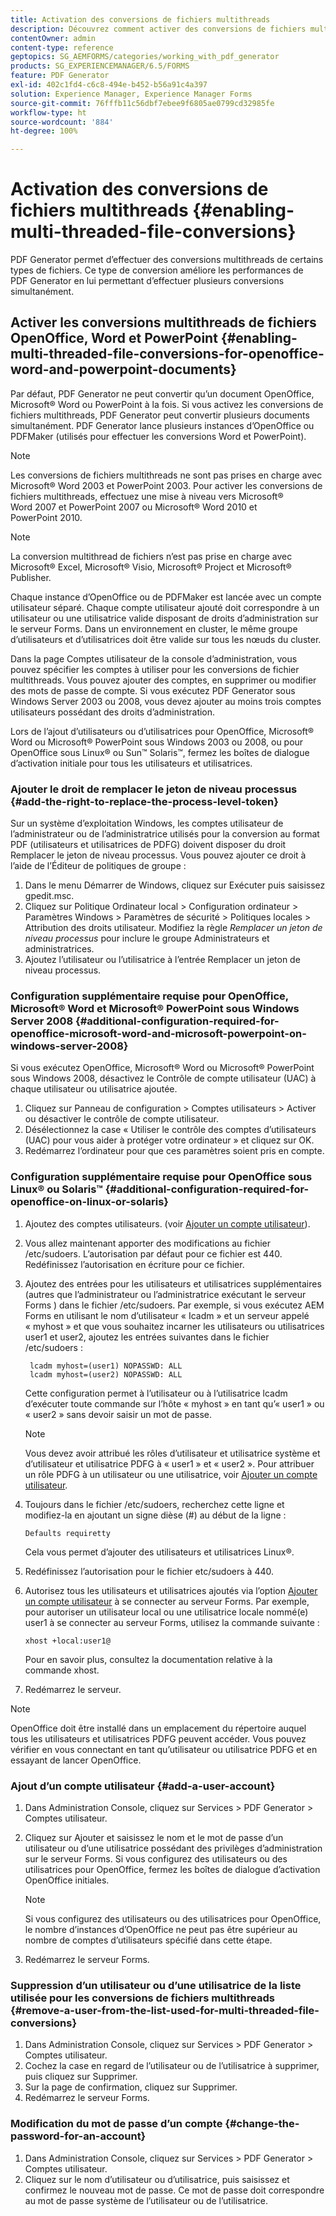 ```yaml
---
title: Activation des conversions de fichiers multithreads
description: Découvrez comment activer des conversions de fichiers multithreads.
contentOwner: admin
content-type: reference
geptopics: SG_AEMFORMS/categories/working_with_pdf_generator
products: SG_EXPERIENCEMANAGER/6.5/FORMS
feature: PDF Generator
exl-id: 402c1fd4-c6c8-494e-b452-b56a91c4a397
solution: Experience Manager, Experience Manager Forms
source-git-commit: 76fffb11c56dbf7ebee9f6805ae0799cd32985fe
workflow-type: ht
source-wordcount: '884'
ht-degree: 100%

---
```


# Activation des conversions de fichiers multithreads {#enabling-multi-threaded-file-conversions}

PDF Generator permet d’effectuer des conversions multithreads de certains types de fichiers. Ce type de conversion améliore les performances de PDF Generator en lui permettant d’effectuer plusieurs conversions simultanément.

## Activer les conversions multithreads de fichiers OpenOffice, Word et PowerPoint {#enabling-multi-threaded-file-conversions-for-openoffice-word-and-powerpoint-documents}

Par défaut, PDF Generator ne peut convertir qu’un document OpenOffice, Microsoft® Word ou PowerPoint à la fois. Si vous activez les conversions de fichiers multithreads, PDF Generator peut convertir plusieurs documents simultanément. PDF Generator lance plusieurs instances d’OpenOffice ou PDFMaker (utilisés pour effectuer les conversions Word et PowerPoint).

>[!NOTE]
>
>Les conversions de fichiers multithreads ne sont pas prises en charge avec Microsoft® Word 2003 et PowerPoint 2003. Pour activer les conversions de fichiers multithreads, effectuez une mise à niveau vers Microsoft® Word 2007 et PowerPoint 2007 ou Microsoft® Word 2010 et PowerPoint 2010.

>[!NOTE]
>
>La conversion multithread de fichiers n’est pas prise en charge avec Microsoft® Excel, Microsoft® Visio, Microsoft® Project et Microsoft® Publisher.

Chaque instance d’OpenOffice ou de PDFMaker est lancée avec un compte utilisateur séparé. Chaque compte utilisateur ajouté doit correspondre à un utilisateur ou une utilisatrice valide disposant de droits d’administration sur le serveur Forms. Dans un environnement en cluster, le même groupe d’utilisateurs et d’utilisatrices doit être valide sur tous les nœuds du cluster.

Dans la page Comptes utilisateur de la console d’administration, vous pouvez spécifier les comptes à utiliser pour les conversions de fichier multithreads. Vous pouvez ajouter des comptes, en supprimer ou modifier des mots de passe de compte. Si vous exécutez PDF Generator sous Windows Server 2003 ou 2008, vous devez ajouter au moins trois comptes utilisateurs possédant des droits d’administration.

Lors de l’ajout d’utilisateurs ou d’utilisatrices pour OpenOffice, Microsoft® Word ou Microsoft® PowerPoint sous Windows 2003 ou 2008, ou pour OpenOffice sous Linux® ou Sun™ Solaris™, fermez les boîtes de dialogue d’activation initiale pour tous les utilisateurs et utilisatrices.

### Ajouter le droit de remplacer le jeton de niveau processus {#add-the-right-to-replace-the-process-level-token}

Sur un système d’exploitation Windows, les comptes utilisateur de l’administrateur ou de l’administratrice utilisés pour la conversion au format PDF (utilisateurs et utilisatrices de PDFG) doivent disposer du droit Remplacer le jeton de niveau processus. Vous pouvez ajouter ce droit à l’aide de l’Éditeur de politiques de groupe :

1. Dans le menu Démarrer de Windows, cliquez sur Exécuter puis saisissez gpedit.msc.
1. Cliquez sur Politique Ordinateur local > Configuration ordinateur > Paramètres Windows > Paramètres de sécurité > Politiques locales > Attribution des droits utilisateur. Modifiez la règle *Remplacer un jeton de niveau processus* pour inclure le groupe Administrateurs et administratrices.
1. Ajoutez l’utilisateur ou l’utilisatrice à l’entrée Remplacer un jeton de niveau processus.

### Configuration supplémentaire requise pour OpenOffice, Microsoft® Word et Microsoft® PowerPoint sous Windows Server 2008 {#additional-configuration-required-for-openoffice-microsoft-word-and-microsoft-powerpoint-on-windows-server-2008}

Si vous exécutez OpenOffice, Microsoft® Word ou Microsoft® PowerPoint sous Windows 2008, désactivez le Contrôle de compte utilisateur (UAC) à chaque utilisateur ou utilisatrice ajoutée.

1. Cliquez sur Panneau de configuration > Comptes utilisateurs > Activer ou désactiver le contrôle de compte utilisateur.
1. Désélectionnez la case « Utiliser le contrôle des comptes d’utilisateurs (UAC) pour vous aider à protéger votre ordinateur » et cliquez sur OK.
1. Redémarrez l’ordinateur pour que ces paramètres soient pris en compte.

### Configuration supplémentaire requise pour OpenOffice sous Linux® ou Solaris™ {#additional-configuration-required-for-openoffice-on-linux-or-solaris}

1. Ajoutez des comptes utilisateurs. (voir [Ajouter un compte utilisateur](enabling-multi-threaded-file-conversions.md#add-a-user-account)).
1. Vous allez maintenant apporter des modifications au fichier /etc/sudoers. L’autorisation par défaut pour ce fichier est 440. Redéfinissez l’autorisation en écriture pour ce fichier.
1. Ajoutez des entrées pour les utilisateurs et utilisatrices supplémentaires (autres que l’administrateur ou l’administratrice exécutant le serveur Forms ) dans le fichier /etc/sudoers. Par exemple, si vous exécutez AEM Forms en utilisant le nom d’utilisateur « Icadm » et un serveur appelé « myhost » et que vous souhaitez incarner les utilisateurs ou utilisatrices user1 et user2, ajoutez les entrées suivantes dans le fichier /etc/sudoers :

   ```shell
    lcadm myhost=(user1) NOPASSWD: ALL
    lcadm myhost=(user2) NOPASSWD: ALL
   ```

   Cette configuration permet à l’utilisateur ou à l’utilisatrice lcadm d’exécuter toute commande sur l’hôte « myhost » en tant qu’« user1 » ou « user2 » sans devoir saisir un mot de passe.

   >[!NOTE]
   >
   >Vous devez avoir attribué les rôles d’utilisateur et utilisatrice système et d’utilisateur et utilisatrice PDFG à « user1 » et « user2 ». Pour attribuer un rôle PDFG à un utilisateur ou une utilisatrice, voir [Ajouter un compte utilisateur](enabling-multi-threaded-file-conversions.md#add-a-user-account).

1. Toujours dans le fichier /etc/sudoers, recherchez cette ligne et modifiez-la en ajoutant un signe dièse (#) au début de la ligne :

   ```shell
   Defaults requiretty
   ```

   Cela vous permet d’ajouter des utilisateurs et utilisatrices Linux®.

1. Redéfinissez l’autorisation pour le fichier etc/sudoers à 440.
1. Autorisez tous les utilisateurs et utilisatrices ajoutés via l’option [Ajouter un compte utilisateur](enabling-multi-threaded-file-conversions.md#add-a-user-account) à se connecter au serveur Forms. Par exemple, pour autoriser un utilisateur local ou une utilisatrice locale nommé(e) user1 à se connecter au serveur Forms, utilisez la commande suivante :

   `xhost +local:user1@`

   Pour en savoir plus, consultez la documentation relative à la commande xhost.

1. Redémarrez le serveur.

>[!NOTE]
>
>OpenOffice doit être installé dans un emplacement du répertoire auquel tous les utilisateurs et utilisatrices PDFG peuvent accéder. Vous pouvez vérifier en vous connectant en tant qu’utilisateur ou utilisatrice PDFG et en essayant de lancer OpenOffice.

### Ajout d’un compte utilisateur {#add-a-user-account}

1. Dans Administration Console, cliquez sur Services > PDF Generator > Comptes utilisateur.
1. Cliquez sur Ajouter et saisissez le nom et le mot de passe d’un utilisateur ou d’une utilisatrice possédant des privilèges d’administration sur le serveur Forms. Si vous configurez des utilisateurs ou des utilisatrices pour OpenOffice, fermez les boîtes de dialogue d’activation OpenOffice initiales.

   >[!NOTE]
   >
   >Si vous configurez des utilisateurs ou des utilisatrices pour OpenOffice, le nombre d’instances d’OpenOffice ne peut pas être supérieur au nombre de comptes d’utilisateurs spécifié dans cette étape.

1. Redémarrez le serveur Forms.

### Suppression d’un utilisateur ou d’une utilisatrice de la liste utilisée pour les conversions de fichiers multithreads {#remove-a-user-from-the-list-used-for-multi-threaded-file-conversions}

1. Dans Administration Console, cliquez sur Services > PDF Generator > Comptes utilisateur.
1. Cochez la case en regard de l’utilisateur ou de l’utilisatrice à supprimer, puis cliquez sur Supprimer.
1. Sur la page de confirmation, cliquez sur Supprimer.
1. Redémarrez le serveur Forms.

### Modification du mot de passe d’un compte {#change-the-password-for-an-account}

1. Dans Administration Console, cliquez sur Services > PDF Generator > Comptes utilisateur.
1. Cliquez sur le nom d’utilisateur ou d’utilisatrice, puis saisissez et confirmez le nouveau mot de passe. Ce mot de passe doit correspondre au mot de passe système de l’utilisateur ou de l’utilisatrice.
